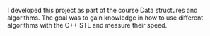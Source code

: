 I developed this project as part of the course Data structures and algorithms.
The goal was to gain knowledge in how to use different algorithms with the C++ STL and measure their speed.
